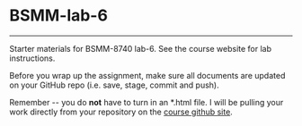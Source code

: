 # BSMM-lab-6

------------------------------------------------------------------------

Starter materials for BSMM-8740 lab-6. See the course website for lab instructions.

Before you wrap up the assignment, make sure all documents are updated on your GitHub repo (i.e. save, stage, commit and push).

Remember -- you do **not** have to turn in an \*.html file. I will be pulling your work directly from your repository on the [course github site](https://github.com/BSMM-8740-Fall-2023).
